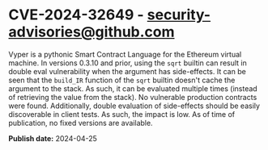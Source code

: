 # CVE-2024-32649 - security-advisories@github.com

Vyper is a pythonic Smart Contract Language for the Ethereum virtual machine. In versions 0.3.10 and prior, using the `sqrt` builtin can result in double eval vulnerability when the argument has side-effects. It can be seen that the `build_IR` function of the `sqrt` builtin doesn't cache the argument to the stack. As such, it can be evaluated multiple times (instead of retrieving the value from the stack). No vulnerable production contracts were found. Additionally, double evaluation of side-effects should be easily discoverable in client tests. As such, the impact is low. As of time of publication, no fixed versions are available.


**Publish date:** 2024-04-25
